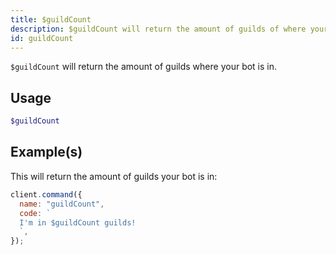 ```yaml
---
title: $guildCount
description: $guildCount will return the amount of guilds of where your bot is in.
id: guildCount
---
```


`$guildCount` will return the amount of guilds where your bot is in.

## Usage

```php
$guildCount
```

## Example(s)

This will return the amount of guilds your bot is in:

```javascript
client.command({
  name: "guildCount",
  code: `
  I'm in $guildCount guilds!
  `,
});
```
